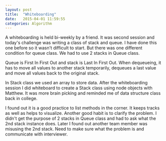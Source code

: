 ```yaml
---
layout: post
title:  "Whiteboarding"
date:   2015-04-01 11:59:55
categories: Algorithm
---
```

A whiteboarding is held bi-weekly by a friend. It was second session and today's challenge was writing a class of stack and queue. I have done this one before so it wasn't difficult to start. But there was one different condition for queue class. We had to use 2 stacks in Queue class.  

Queue is First In First Out and stack is Last In First Out. When dequeueing, it has to move all values to another stack temporarily, dequeues a last value and move all values back to the original stack.  

In Stack class we used an array to store data. After the whiteboarding session I did whiteboard to create a Stack class using node objects with Matthew. It was more brain picking and reminded me of data structure class back in college.  

I found out it is a good practice to list methods in the corner. It keeps tracks as well as helps to visualize. Another good habit is to clarify the problem. I didn't get the purpose of 2 stacks in Queue class and had to ask what the 2nd stack instance does. Later I found out another team member was misusing the 2nd stack. Need to make sure what the problem is and communicate with interviewer. 
